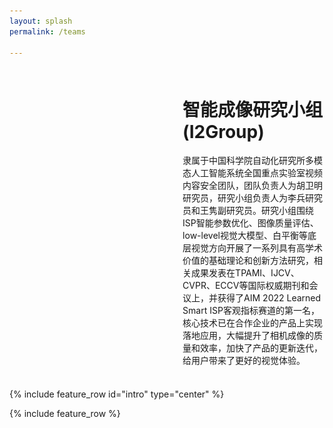 ```yaml
---
layout: splash
permalink: /teams

---
```

<html lang="en">
<head>
<meta charset="UTF-8">
<meta name="viewport" content="width=device-width, initial-scale=1.0">
<title>轮播图片和文字示例</title>
<style>
    .container {
        display: flex;
        align-items: center;
        justify-content: space-between;
        padding: 1px;
    }
    .slideshow {
        width: 45%; /* 调整轮播图片组件的宽度 */
        height: 500px;
        overflow: hidden;
        position: relative;
    }
    .slideshow img {
        position: absolute;
        top: 50%;
        left: 50%;
        transform: translate(-50%, -50%);
        width: auto;
        height: auto;
        max-width: 100%;
        max-height: 100%;
        opacity: 0;
        transition: opacity 1s ease-in-out;
        object-fit: cover;
    }
    .text-container {
        width: 45%; /* 调整文字内容的宽度 */
    }
</style>
</head>
<body>

<div class="container">
    <div class="slideshow">
        <img src="images\01.jpg" alt="Image 1">
        <img src="images\02.jpg" alt="Image 2">
        <img src="images\03.jpg" alt="Image 3">
        <img src="images\04.jpg" alt="Image 4">
    </div>
    <div class="text-container">
        <h1>智能成像研究小组 (I2Group)</h1>
        <p>隶属于中国科学院自动化研究所多模态人工智能系统全国重点实验室视频内容安全团队，团队负责人为胡卫明研究员，研究小组负责人为李兵研究员和王隽副研究员。研究小组围绕ISP智能参数优化、图像质量评估、low-level视觉大模型、白平衡等底层视觉方向开展了一系列具有高学术价值的基础理论和创新方法研究，相关成果发表在TPAMI、IJCV、CVPR、ECCV等国际权威期刊和会议上，并获得了AIM 2022 Learned Smart ISP客观指标赛道的第一名，核心技术已在合作企业的产品上实现落地应用，大幅提升了相机成像的质量和效率，加快了产品的更新迭代，给用户带来了更好的视觉体验。</p>
    </div>
</div>

<script>
    var images = document.querySelectorAll('.slideshow img');
    var currentImageIndex = 0;

    function showNextImage() {
        images[currentImageIndex].style.opacity = '0';
        currentImageIndex = (currentImageIndex + 1) % images.length;
        images[currentImageIndex].style.opacity = '1';
    }

    setInterval(showNextImage, 2000);
</script>

</body>
</html>

{% include feature_row id="intro" type="center" %}

{% include feature_row %}
